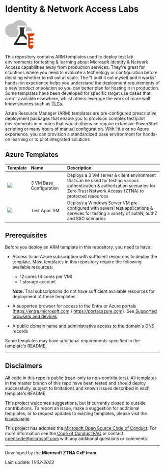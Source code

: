 # Identity & Network Access Labs

![TL logo](https://raw.githubusercontent.com/Rainier-MSFT/Entra_ZTNA_Lab/main/Base-config_3-vm/images/tlg.png "Rainier-MSFT")

This repository contains ARM templates used to deploy test lab environments for testing & learning about Microsoft Identity & Network Access capabilities away from production services. They're great for situations where you need to evaluate a technology or configuration before deciding whether to roll out at scale. The "I built it out myself and it works" hands-on experience helps you understand the deployment requirements of a new product or solution so you can better plan for hosting it in production. Some templates have been developed for specific target use cases that aren't available elsewhere, whilst others leverage the work of more well know sources such as [TLGs](http://aka.ms/catlgs).

Azure Resource Manager (ARM) templates are pre-configured prescriptive deployment packages that enable you to provision complex test/pilot environments in minutes that would otherwise require extensive PowerShell scripting or many hours of manual configuration. With little or no Azure experience, you can provision a standardized base environment for hands-on learning or to pilot integrated solutions.

## Azure Templates

| Template                     | Name                                                    | Description
| :-------------------         | :-------------------                                    | :-------------------
| [](https://github.com/Rainier-MSFT/Entra_ZTNA_Lab/tree/main/Base-config_3-vm) [<img src="https://aka.ms/deploytoazurebutton">](https://github.com/Rainier-MSFT/Entra_ZTNA_Lab/tree/main/Base-config_3-vm)        | 3 VM Base Configuration | Deploys a 3 VM server & client environment that can be used for testing various authentication & authorization scenarios for Zero Trust Network Access (ZTNA) to protected resources
| [](https://github.com/Rainier-MSFT/Entra_ZTNA_Lab/tree/main/Test-Apps_1_vm) [<img src="https://aka.ms/deploytoazurebutton">](https://github.com/Rainier-MSFT/Entra_ZTNA_Lab/tree/main/Test-Apps_1_vm)        | Test Apps VM | Deploys a Windows Server VM pre-configured with several test applications & services for testing a variety of authN, authZ and SSO scenarios

## Prerequisites

Before you deploy an ARM template in this repository, you need to have:

+ Access to an Azure subscription with sufficient resources to deploy the template. Most templates in this repository require the following available resources:

  + 12 cores (4 cores per VM)
  + 1 storage account

  **Note:** Trial subscriptions do not have sufficient available resources for deployment of these templates
+ A supported browser for access to the Entra or Azure portals (https://entra.microsoft.com  /  https://portal.azure.com). See [Supported browsers and devices](https://docs.microsoft.com/en-us/azure/azure-preview-portal-supported-browsers-devices)
+ A public domain name and administrative access to the domain's DNS records

Some templates may have additional requirements specified in the template's README.

___

## Disclaimers

All code in this repo is public (read-only to non-contributors). All templates in the master branch of this repo have been tested and should deploy successfully, subject to limitations and known issues described in each template's README.

This project welcomes suggestions, but is currently closed to outside contributions. To report an issue, make a suggestion for additional templates, or to request updates to existing templates, please visit the [issues page](https://github.com/maxskunkworks/TLG/issues).

This project has adopted the [Microsoft Open Source Code of Conduct](https://opensource.microsoft.com/codeofconduct/).
For more information see the [Code of Conduct FAQ](https://opensource.microsoft.com/codeofconduct/faq/) or
contact [opencode@microsoft.com](mailto:opencode@microsoft.com) with any additional questions or comments.
___

Developed by the **Microsoft ZTNA CxP team**

Last update: _11/02/2023_
